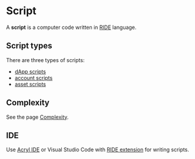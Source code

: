 # Script

A **script** is a computer code written in [RIDE](/ride/about-ride.md) language.

## Script types

There are three types of scripts:

* [dApp scripts](/ride/script/script-types/dapp-script.md)
* [account scripts](/ride/script/script-types/account-script.md)
* [asset scripts](/ride/script/script-types/asset-script.md)

## Complexity

See the page [Complexity](/ride/base-concepts/complexity.md).

## IDE

Use [Acryl IDE](https://ide.acrylplatform.com) or Visual Studio Code with [RIDE extension](https://marketplace.visualstudio.com/items?itemName=acrylplatform.acryl-ride) for writing scripts.
